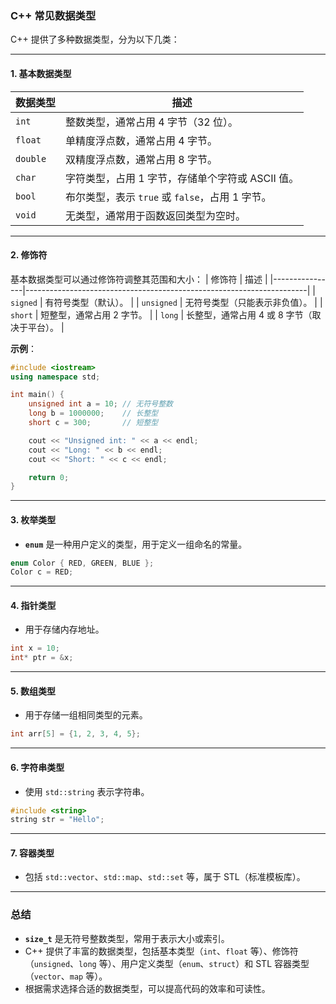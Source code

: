### **C++ 常见数据类型**

C++ 提供了多种数据类型，分为以下几类：

---

#### **1. 基本数据类型**
| 数据类型       | 描述                                                                 |
|----------------|----------------------------------------------------------------------|
| `int`          | 整数类型，通常占用 4 字节（32 位）。                                 |
| `float`        | 单精度浮点数，通常占用 4 字节。                                      |
| `double`       | 双精度浮点数，通常占用 8 字节。                                      |
| `char`         | 字符类型，占用 1 字节，存储单个字符或 ASCII 值。                     |
| `bool`         | 布尔类型，表示 `true` 或 `false`，占用 1 字节。                      |
| `void`         | 无类型，通常用于函数返回类型为空时。                                 |

---

#### **2. 修饰符**
基本数据类型可以通过修饰符调整其范围和大小：
| 修饰符         | 描述                                                                 |
|----------------|----------------------------------------------------------------------|
| `signed`       | 有符号类型（默认）。                                                |
| `unsigned`     | 无符号类型（只能表示非负值）。                                       |
| `short`        | 短整型，通常占用 2 字节。                                            |
| `long`         | 长整型，通常占用 4 或 8 字节（取决于平台）。                         |

**示例**：
```cpp
#include <iostream>
using namespace std;

int main() {
    unsigned int a = 10; // 无符号整数
    long b = 1000000;    // 长整型
    short c = 300;       // 短整型

    cout << "Unsigned int: " << a << endl;
    cout << "Long: " << b << endl;
    cout << "Short: " << c << endl;

    return 0;
}
```

---

#### **3. 枚举类型**
- **`enum`** 是一种用户定义的类型，用于定义一组命名的常量。
```cpp
enum Color { RED, GREEN, BLUE };
Color c = RED;
```

---

#### **4. 指针类型**
- 用于存储内存地址。
```cpp
int x = 10;
int* ptr = &x;
```

---

#### **5. 数组类型**
- 用于存储一组相同类型的元素。
```cpp
int arr[5] = {1, 2, 3, 4, 5};
```

---

#### **6. 字符串类型**
- 使用 `std::string` 表示字符串。
```cpp
#include <string>
string str = "Hello";
```

---

#### **7. 容器类型**
- 包括 `std::vector`、`std::map`、`std::set` 等，属于 STL（标准模板库）。

---

### **总结**
- **`size_t`** 是无符号整数类型，常用于表示大小或索引。
- C++ 提供了丰富的数据类型，包括基本类型（`int`、`float` 等）、修饰符（`unsigned`、`long` 等）、用户定义类型（`enum`、`struct`）和 STL 容器类型（`vector`、`map` 等）。
- 根据需求选择合适的数据类型，可以提高代码的效率和可读性。